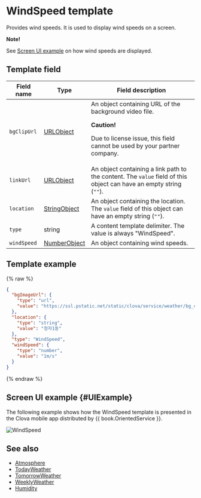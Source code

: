# WindSpeed template
Provides wind speeds. It is used to display wind speeds on a screen.

<div class="note">
<p><strong>Note!</strong></p>
<p>See <a href="#UIExample">Screen UI example</a> on how wind speeds are displayed.</p>
</div>

## Template field

| Field name       | Type    | Field description                     |
|---------------|---------|-----------------------------|
| `bgClipUrl`     | [URLObject](/CIC/References/ContentTemplates/Shared_Objects.md#URLObject) | An object containing URL of the background video file.<div class="danger"><p><strong>Caution!</strong></p><p>Due to license issue, this field cannot be used by your partner company.</p></div> |
| `linkUrl`       | [URLObject](/CIC/References/ContentTemplates/Shared_Objects.md#URLObject) | An object containing a link path to the content. The `value` field of this object can have an empty string (`""`).   |
| `location`      | [StringObject](/CIC/References/ContentTemplates/Shared_Objects.md#StringObject) | An object containing the location. The `value` field of this object can have an empty string (`""`).   |
| `type`          | string | A content template delimiter. The value is always "WindSpeed". |
| `windSpeed`     | [NumberObject](/CIC/References/ContentTemplates/Shared_Objects.md#NumberObject) | An object containing wind speeds. |

## Template example

{% raw %}
```json
{
  "bgImageUrl": {
    "type": "url",
    "value": "https://ssl.pstatic.net/static/clova/service/weather/bg_cloud_night.mp4"
  },
  "location": {
    "type": "string",
    "value": "정자1동"
  },
  "type": "WindSpeed",
  "windSpeed": {
    "type": "number",
    "value": "1m/s"
  }
}
```
{% endraw %}

## Screen UI example {#UIExample}
The following example shows how the WindSpeed template is presented in the Clova mobile app distributed by {{ book.OrientedService }}.

![WindSpeed](/CIC/Resources/Images/Content-Template-WindSpeed.png)

## See also
* [Atmosphere](/CIC/References/ContentTemplates/Atmosphere.md)
* [TodayWeather](/CIC/References/ContentTemplates/TodayWeather.md)
* [TomorrowWeather](/CIC/References/ContentTemplates/TomorrowWeather.md)
* [WeeklyWeather](/CIC/References/ContentTemplates/Humidity.md)
* [Humidity](/CIC/References/ContentTemplates/Humidity.md)